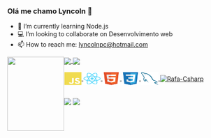 ### Olá me chamo Lyncoln 👋


- 🌱 I’m currently learning Node.js
- 💻 I’m looking to collaborate on Desenvolvimento web
- 📫 How to reach me: lyncolnpc@hotmail.com <br>

<div>
  <a href="https://github.com/Lyncolnlopes">
  <img height="180em"   align="center" src="https://github-readme-stats.vercel.app/api?username=Lyncolnlopes&show_icons=true&theme=react&include_all_commits=true&count_private=true"/>
  <img height="180em"  align="center" src="https://github-readme-stats.vercel.app/api/top-langs/?username=Lyncolnlopes&layout=compact&langs_count=7&theme=react" />

  <img align="left" width="130" height="170" src="https://media1.tenor.com/images/68e8337fb4eb7e40645d832c64762a8b/tenor.gif?itemid=19443613">
</div>

<div style="display: inline_block"><br>
  <img align="center" alt="Rafa-Js" height="30" width="40" src="https://raw.githubusercontent.com/devicons/devicon/master/icons/javascript/javascript-plain.svg">
  <img align="center" alt="Rafa-React" height="30" width="40" src="https://raw.githubusercontent.com/devicons/devicon/master/icons/react/react-original.svg">
  <img align="center" alt="Rafa-HTML" height="30" width="40" src="https://raw.githubusercontent.com/devicons/devicon/master/icons/html5/html5-original.svg">
  <img align="center" alt="Rafa-CSS" height="30" width="40" src="https://raw.githubusercontent.com/devicons/devicon/master/icons/css3/css3-original.svg">
  <img align="center" alt="Rafa-Csharp" height="30" width="40" src="https://raw.githubusercontent.com/devicons/devicon/master/icons/mysql/mysql-original.svg">
  <img align="center" alt="Rafa-Csharp" height="70" width="80" src="https://cdn.jsdelivr.net/gh/devicons/devicon/icons/nodejs/nodejs-original-wordmark.svg" />
  </div>
  
  ##
  
  <div>
     <a href="https://www.linkedin.com/in/lyncoln-araujo-2ba4641a3/" target="_blank"><img src="https://img.shields.io/badge/LinkedIn-0077B5?style=for-the-badge&logo=linkedin&logoColor=white" target="_blank"></a>
      <a href = "mailto:lyncolnnegao7@gmail.com"><img src="https://img.shields.io/badge/-Gmail-%23333?style=for-the-badge&logo=gmail&logoColor=white" target="_blank"></a>
  </div>
